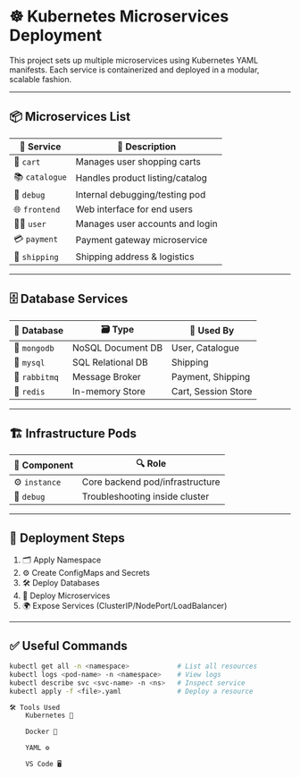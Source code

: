 # ☸️ Kubernetes Microservices Deployment

This project sets up multiple microservices using Kubernetes YAML manifests. Each service is containerized and deployed in a modular, scalable fashion.

---

## 📦 Microservices List

| 🔢 Service     | 📝 Description                     |
|---------------|-------------------------------------|
| 🛒 `cart`       | Manages user shopping carts         |
| 📚 `catalogue`  | Handles product listing/catalog      |
| 🐞 `debug`      | Internal debugging/testing pod       |
| 🌐 `frontend`   | Web interface for end users          |
| 🧑‍💻 `user`      | Manages user accounts and login      |
| 💳 `payment`    | Payment gateway microservice         |
| 🚚 `shipping`   | Shipping address & logistics         |

---

## 🗄️ Database Services

| 🧩 Database   | 🗃️ Type          | 📌 Used By           |
|--------------|------------------|----------------------|
| 🐘 `mongodb`  | NoSQL Document DB | User, Catalogue      |
| 🐬 `mysql`    | SQL Relational DB | Shipping             |
| 🐰 `rabbitmq` | Message Broker    | Payment, Shipping    |
| 🧠 `redis`    | In-memory Store   | Cart, Session Store  |

---

## 🏗️ Infrastructure Pods

| 🧰 Component   | 🔍 Role                         |
|---------------|---------------------------------|
| ⚙️ `instance` | Core backend pod/infrastructure |
| 🧪 `debug`    | Troubleshooting inside cluster  |

---

## 🚀 Deployment Steps

1. 🗂️ Apply Namespace  
2. ⚙️ Create ConfigMaps and Secrets  
3. 🛠️ Deploy Databases  
4. 🧩 Deploy Microservices  
5. 🌍 Expose Services (ClusterIP/NodePort/LoadBalancer)  

---

## ✅ Useful Commands

```bash
kubectl get all -n <namespace>            # List all resources
kubectl logs <pod-name> -n <namespace>    # View logs
kubectl describe svc <svc-name> -n <ns>   # Inspect service
kubectl apply -f <file>.yaml              # Deploy a resource

🛠️ Tools Used
    Kubernetes 🧬

    Docker 🐳

    YAML ⚙️

    VS Code 🖥️